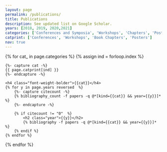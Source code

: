 ```yaml
---
layout: page
permalink: /publications/
title: Publications
description: See updated list on Google Scholar.
years: [2018, 2019, 2020,2021]
categories: ['Conferences and Symposia', 'Workshops', 'Chapters', 'Posters']
catprint: ['Conferences', 'Workshops', 'Book Chapters', 'Posters']
nav: true
---
```


<div class="publications">

{% for cat_ in page.categories  %}
	{% assign ind = forloop.index %}

	{%- capture cat -%}
	{{ page.catprint[ind] }}
	{%- endcapture -%}
	
	<h4 class="font-weight-bolder">{{cat}}</h4>
	{% for y in page.years reversed  %}
		{%- capture citecount -%}
		{% bibliography_count -f papers -q @*[kind={{cat}} && year={{y}}]* %}
		{%- endcapture -%}

		{% if citecount != "0"  %}
			<h2 class="year">{{y}}</h2>
			{% bibliography -f papers -q @*[kind={{cat}} && year={{y}}]* %}
		{% endif %}
	{% endfor %}
{% endfor %}

</div>
